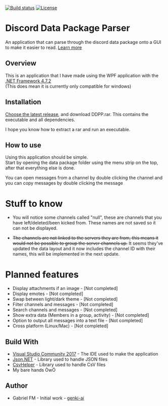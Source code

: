 [![Build status](https://ci.appveyor.com/api/projects/status/p6reklem37iyf0on?svg=true)](https://ci.appveyor.com/project/HyperGabe/discord-data-package-parser)
[![License](https://img.shields.io/badge/license-MIT-blue.svg)](https://github.com/HyperGabe/DiscordBot-SCP-079/blob/master/LICENSE)
# Discord Data Package Parser
An application that can parse through the discord data package onto a GUI to make it easier to read. [Learn more](https://support.discordapp.com/hc/en-us/articles/360004957991-Your-Discord-Data-Package)

## Overview
This is an application that I have made using the WPF application with the [.NET Framework 4.7.2](https://dotnet.microsoft.com/download/dotnet-framework-runtime)  
(This does mean it is currently only compatible for windows)

## Installation
[Choose the latest release](https://github.com/genki-ai/Discord-Data-Package-Parser/releases/), and download DDPP.rar. This contains the executable and all dependencies.

I hope you know how to extract a rar and run an executable.

## How to use
Using this application should be simple.  
Start by opening the data package folder using the menu strip on the top, after that everything else is done.  

You can open messages from a channel by double clicking the channel and you can copy messages by double clicking the message

# Stuff to know
* You will notice some channels called "null", these are channels that you have left/deleted/been kicked from. These names are not saved so it can not be displayed.  

* ~~The channels are not linked to the servers they are from, this means it would not be possible to group the server channels up.~~
It seems they've updated the data layout and it now includes the channel ID with their names, this will be implemented in the next update.

# Planned features
* Display attachments if an image - [Not completed]
* Display emotes - [Not completed]
* Swap between light/dark theme - [Not completed]
* Filter channels and messages - [Not completed]
* Search channels and messages - [Not completed]
* Show extra data (Members in a group, activity) - [Not completed]
* Option to output all messages into a text file - [Not completed]
* Cross platform (Linux/Mac) - [Not completed]

## Build With
* [Visual Studio Community 2017](https://visualstudio.microsoft.com/) - The IDE used to make the application
* [Json.NET](https://www.newtonsoft.com/json) - Library used to handle JSON files
* [CsvHelper](https://joshclose.github.io/CsvHelper/) - Library used to handle CsV files
* My bare hands ÒwÓ

## Author
* Gabriel FM - Initial work - [genki-ai](https://github.com/genki-ai)
